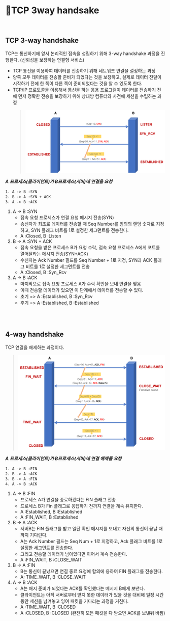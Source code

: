 # 🤝TCP 3way handsake

<br>

## TCP 3-way handshake
TCP는 통신하기에 앞서 논리적인 접속을 성립하기 위해 3-way handshake 과정을 진행한다. (신뢰성을 보장하는 연결형 서비스)

- TCP 통신을 이용하여 데이터를 전송하기 위해 네트워크 연결을 설정하는 과정
- 양쪽 모두 데이터를 전송할 준비가 되었다는 것을 보장하고, 실제로 데이터 전달이 시작하기 전에 한 쪽이 다른 쪽이 준비되었다는 것을 알 수 있도록 한다.
- TCP/IP 프로토콜을 이용해서 통신을 하는 응용 프로그램이 데이터를 전송하기 전에 먼저 정확한 전송을 보장하기 위해 상대방 컴퓨터와 사전에 세션을 수립하는 과정
    > ![3way](../../Network/img/TCP_3way_handshake/3wayhandshake2.png)

___A 프로세스(클라이언트)가 B프로세스(서버)에 연결을 요청___

```
1. A -> B :SYN
2. B -> A :SYN + ACK
3. A -> B :ACK
```

1. A -> B :SYN
    - 접속 요청 프로세스가 연결 요청 메시지 전송(SYN)
    - 송신자가 최초로 데이터를 전송할 때 Seq Number를 임의의 랜덤 숫자로 지정하고, SYN 플래그 비트를 1로 설정한 세그먼트를 전송한다.
    - A :Closed, B :Listen
2. B -> A :SYN + ACK
    - 접속 요청을 받은 프로세스 B가 요청 수락, 접속 요청 프로세스 A에게 포트를 열어달라는 메시지 전송(SYN+ACK)
    - 수신자는 Ack Number 필드를 Seq Number + 1로 지정, SYN과 ACK 플래그 비트를 1로 설정한 세그먼트를 전송
    - A :Closed, B :Syn_Rcv
3. A -> B :ACK
    - 마지막으로 접속 요청 프로세스 A가 수락 확인을 보내 연결을 맺음
    - 이때 전송할 데이터가 있으면 이 단계에서 데이터를 전송할 수 있다.
    - 초기 => A :Established, B :Syn_Rcv
    - 후기 => A :Established, B :Established

<br><br>

## 4-way handshake
TCP 연결을 해제하는 과정이다.
> ![4way](../../Network/img/TCP_3way_handshake/4wayhandshake.png)

___A 프로세스(클라이언트)가 B프로세스(서버)에 연결 해제를 요청___
```
1. A -> B :FIN
2. B -> A :ACK
3. B -> A :FIN
4. A -> B :ACK
```

1. A -> B :FIN
    - 프로세스 A가 연결을 종료하겠다는 FIN 플래그 전송
    - 프로세스 B가 Fin 플래그로 응답하기 전까지 연결을 계속 유지한다.
    - A :Established, B :Established
    - A :FIN_WAIT, B :Established
2. B -> A :ACK
    - 서버B는 FIN 플래그를 받고 일단 확인 메시지를 보내고 자신의 통신이 끝날 때까지 기다린다.
    - A는 Ack Number 필드는 Seq Num + 1로 지정하고, Ack 플래그 비트를 1로 설정한 세그먼트를 전송한다.
    - 그리고 전송할 데이터가 남아있다면 이어서 계속 전송한다.
    - A :FIN_WAIT, B :CLOSE_WAIT
3. B -> A :FIN
    - B는 통신이 끝났으면 연결 종료 요청에 합의에 응하여 FIN 플래그를 전송한다.
    - A: TIME_WAIT, B :CLOSE_WAIT
4. A -> B :ACK
    - A는 해지 준비가 되었다는 ACK를 확인했다는 메시지 B에게 보낸다.
    - 클라이언트는 아직 서버로부터 받지 못한 데이터가 있을 것을 대비해 일정 시간동안 세션을 남겨놓고 잉여 패킷을 기다리는 과정을 거친다.
    - A :TIME_WAIT, B :CLOSED
    - A :CLOSED, B :CLOSED (완전히 모든 패킷을 다 받으면 ACK를 보낸뒤 바뀜)